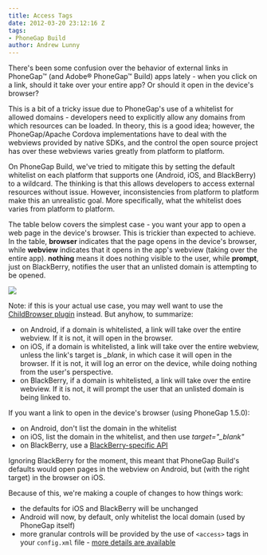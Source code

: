 ```yaml
---
title: Access Tags
date: 2012-03-20 23:12:16 Z
tags:
- PhoneGap Build
author: Andrew Lunny
---
```


There's been some confusion over the behavior of external links in PhoneGap™ (and Adobe® PhoneGap™ Build) apps lately - when you click on a link, should it take over your entire app? Or should it open in the device's browser?

This is a bit of a tricky issue due to PhoneGap's use of a whitelist for allowed domains - developers need to explicitly allow any domains from which resources can be loaded. In theory, this is a good idea; however, the PhoneGap/Apache Cordova implementations have to deal with the webviews provided by native SDKs, and the control the open source project has over these webviews varies greatly from platform to platform.

On PhoneGap Build, we've tried to mitigate this by setting the default whitelist on each platform that supports one (Android, iOS, and BlackBerry) to a wildcard. The thinking is that this allows developers to access external resources without issue. However, inconsistencies from platform to platform make this an unrealistic goal. More specifically, what the whitelist does varies from platform to platform.

<!-- end-slug -->

The table below covers the simplest case - you want your app to open a web page in the device's browser. This is trickier than expected to achieve. In the table, __browser__ indicates that the page opens in the device's browser, while __webview__ indicates that it opens in the app's webview (taking over the entire app). __nothing__ means it does nothing visible to the user, while __prompt__, just on BlackBerry, notifies the user that an unlisted domain is attempting to be opened.

![](/blog/uploads/build/access_table.png)

Note: if this is your actual use case, you may well want to use the [ChildBrowser plugin](/docs/plugins) instead. But anyhow, to summarize:

* on Android, if a domain is whitelisted, a link will take over the entire webview. If it is not, it will open in the browser.
* on iOS, if a domain is whitelisted, a link will take over the entire webview, unless the link's target is _&#95;blank_, in which case it will open in the browser. If it is not, it will log an error on the device, while doing nothing from the user's perspective.
* on BlackBerry, if a domain is whitelisted, a link will take over the entire webview. If it is not, it will prompt the user that an unlisted domain is being linked to.

If you want a link to open in the device's browser (using PhoneGap 1.5.0):

* on Android, don't list the domain in the whitelist
* on iOS, list the domain in the whitelist, and then use _target="&#95;blank"_
* on BlackBerry, use a [BlackBerry-specific API](https://bdsc.webapps.blackberry.com/html5/apis/blackberry.invoke.BrowserArguments.html)

Ignoring BlackBerry for the moment, this meant that PhoneGap Build's defaults would open pages in the webview on Android, but (with the right target) in the browser on iOS.

Because of this, we're making a couple of changes to how things work:

* the defaults for iOS and BlackBerry will be unchanged
* Android will now, by default, only whitelist the local domain (used by PhoneGap itself)
* more granular controls will be provided by the use of `<access>` tags in your `config.xml` file - [more details are available](/docs/config-xml)
